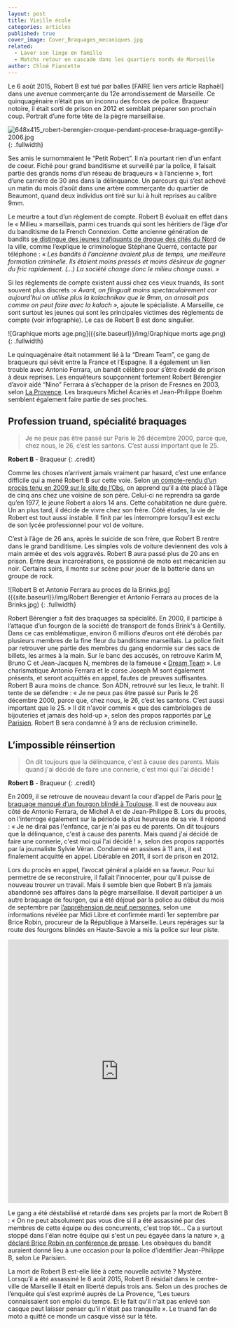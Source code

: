 ```yaml
---
layout: post
title: Vieille école
categories: articles
published: true
cover_image: Cover_Braquages_mecaniques.jpg
related: 
  - Laver son linge en famille
  - Matchs retour en cascade dans les quartiers nords de Marseille
author: Chloé Fiancette
---
```




Le 6 août 2015, Robert B est tué par balles [FAIRE lien vers article Raphaël] dans une avenue commerçante du 12e arrondissement de Marseille. Ce quinquagénaire n’était pas un inconnu des forces de police. Braqueur notoire, il était sorti de prison en 2012 et semblait préparer son prochain coup. Portrait d’une forte tête de la pègre marseillaise.

![648x415_robert-berengier-croque-pendant-procese-braquage-gentilly-2006.jpg]({{site.baseurl}}/img/648x415_robert-berengier-croque-pendant-procese-braquage-gentilly-2006.jpg)
{: .fullwidth}

Ses amis le surnommaient le “Petit Robert”. Il n’a pourtant rien d’un enfant de coeur. Fiché pour grand banditisme et surveillé par la police, il faisait partie des grands noms d’un réseau de braqueurs « à l’ancienne », fort d’une carrière de 30 ans dans la délinquance. Un parcours qui s’est achevé un matin du mois d’août dans une artère commerçante du quartier de Beaumont, quand deux individus ont tiré sur lui à huit reprises au calibre 9mm. 

Le meurtre a tout d’un règlement de compte. Robert B évoluait en effet dans le « Milieu » marseillais, parmi ces truands qui sont les héritiers de l’âge d’or du banditisme de la French Connexion. Cette ancienne génération de bandits [se distingue des jeunes trafiquants de drogue des cités du Nord](https://reglementsdecomptes.wordpress.com/2015/05/12/deux-generations-de-trafiquants-dos-a-dos/) de la ville, comme l’explique le criminologue Stéphane Querré, contacté par téléphone : _« Les bandits à l’ancienne avaient plus de temps, une meilleure formation criminelle. Ils étaient moins pressés et moins désireux de gagner du fric rapidement. (…) La société change donc le milieu change aussi. »_ 

Si les règlements de compte existent aussi chez ces vieux truands, ils sont souvent plus discrets :_« Avant, on flinguait moins spectaculairement car aujourd’hui on utilise plus la kalachnikov que le 9mm, on arrosait pas comme on peut faire avec la kalach »,_ ajoute le spécialiste. A Marseille, ce sont surtout les jeunes qui sont les principales victimes des règlements de compte (voir infographie). Le cas de Robert B est donc singulier. 

![Graphique morts age.png]({{site.baseurl}}/img/Graphique morts age.png)
{: .fullwidth}

Le quinquagénaire était notamment lié à la “Dream Team”, ce gang de braqueurs qui sévit entre la France et l’Espagne. Il a également un lien trouble avec Antonio Ferrara, un bandit célèbre pour s’être évadé de prison à deux reprises. Les enquêteurs soupçonnent fortement Robert Bérengier d’avoir aidé “Nino” Ferrara à s’échapper de la prison de Fresnes en 2003, selon [La Provence](http://www.laprovence.com/article/actualites/3525845/marseille-un-homme-abattu-en-pleinerue-dans-un-guet-apens.html). Les braqueurs Michel Acariès et Jean-Philippe Boehm semblent également faire partie de ses proches.

## Profession truand, spécialité braquages

>Je ne peux pas être passé sur Paris le 26 décembre 2000, parce que, chez nous, le 26, c’est les santons. C’est aussi important que le 25.

**Robert B** - Braqueur
{: .credit}  

Comme les choses n’arrivent jamais vraiment par hasard, c’est une enfance difficile qui a mené Robert B sur cette voie. Selon [un compte-rendu d’un procès tenu en 2009 sur le site de l’Obs](http://chroniquesjudiciaires.blogs.nouvelobs.com/archive/2009/12/02/proces-ferrara-et-consorts-episode-8.html), on apprend qu’il a été placé à l’âge de cinq ans chez une voisine de son père. Celui-ci ne reprendra sa garde qu’en 1977, le jeune Robert a alors 14 ans. Cette cohabitation ne dure guère. Un an plus tard, il décide de vivre chez son frère. Côté études, la vie de Robert est tout aussi instable. Il  finit par les interrompre lorsqu’il est exclu de son lycée professionnel pour vol de voiture. 

C’est à l’âge de 26 ans, après le suicide de son frère, que Robert B rentre dans le grand banditisme. Les simples vols de voiture deviennent des vols à main armée et des vols aggravés. Robert B aura passé plus de 20 ans en prison. Entre deux incarcérations, ce passionné de moto est mécanicien au noir. Certains soirs, il monte sur scène pour jouer de la batterie dans un groupe de rock. 

![Robert B et Antonio Ferrara au proces de la Brinks.jpg]({{site.baseurl}}/img/Robert Berengier et Antonio Ferrara au proces de la Brinks.jpg)
{: .fullwidth}

Robert Bérengier a fait des braquages sa spécialité. En 2000, il participe à l’attaque d’un fourgon de la société de transport de fonds Brink's à Gentilly. Dans ce cas emblématique, environ 6 millions d’euros ont été dérobés par plusieurs membres de la fine fleur du banditisme marseillais. La police finit par retrouver une partie des membres du gang endormie sur des sacs de billets, les armes à la main. Sur le banc des accusés, on retrouve Karim M, Bruno C et Jean-Jacques N, membres de la fameuse « [Dream Team](http://www.liberation.fr/societe/2013/02/13/la-rechute-des-tontons-braqueurs_881610) ». Le charismatique Antonio Ferrara et le corse Joseph M sont également présents, et seront acquittés en appel, fautes de preuves suffisantes. Robert B aura moins de chance. Son ADN, retrouvé sur les lieux, le trahit. Il tente de se défendre : « Je ne peux pas être passé sur Paris le 26 décembre 2000, parce que, chez nous, le 26, c’est les santons. C’est aussi important que le 25. » Il dit n'avoir commis « que des cambriolages de bijouteries et jamais des hold-up », selon des propos rapportés par [Le Parisien](http://www.leparisien.fr/val-de-marne/l-adn-au-coeur-du-proces-des-braqueurs-14-12-2006-2007591580.php). Robert B sera condamné à 9 ans de réclusion criminelle. 

## L’impossible réinsertion

>On dit toujours que la délinquance, c'est à cause des parents. Mais quand j'ai décidé de faire une connerie, c'est moi qui l'ai décidé !

**Robert B** - Braqueur
{: .credit}

En 2009, il se retrouve de nouveau devant la cour d’appel de Paris pour [le braquage manqué d’un fourgon blindé à Toulouse](http://www.ladepeche.fr/article/2001/11/24/286186-un-fourgon-blinde-attaque-a-la-kalachnikov.html). Il est de nouveau aux côté de Antonio Ferrara, de Michel A et de Jean-Philippe B. Lors du procès, on l’interroge également sur la période la plus heureuse de sa vie. Il répond : « Je ne dirai pas l'enfance, car je n'ai pas eu de parents. On dit toujours que la délinquance, c'est à cause des parents. Mais quand j'ai décidé de faire une connerie, c'est moi qui l'ai décidé ! », selon des propos rapportés par la journaliste Sylvie Véran. Condamné en assises à 11 ans, il est finalement acquitté en appel. Libérable en 2011, il sort de prison en 2012.

Lors du procès en appel, l’avocat général a plaidé en sa faveur. Pour lui permettre de se reconstruire, il fallait l’innocenter, pour qu’il puisse de nouveau trouver un travail. Mais il semble bien que Robert B n’a jamais abandonné ses affaires dans la pègre marseillaise. Il devait participer à un autre braquage de fourgon, qui a été déjoué par la police au début du mois de septembre par [l’appréhension de neuf personnes](http://www.bfmtv.com/societe/annecy-une-attaque-de-fourgon-dejouee-neuf-suspects-deferes-911006.html), selon une informations révélée par Midi Libre et confirmée mardi 1er septembre par Brice Robin,  procureur de la République à Marseille. Leurs repérages sur la route des fourgons blindés en Haute-Savoie a mis la police sur leur piste. 

<iframe src="https://kumu.io/embed/df7e010675ca1f7aa7c49135877766a4" width="100%" height="600" frameborder="0"></iframe>

Le gang a été déstabilisé et retardé dans ses projets par la mort de Robert B : «  On ne peut absolument pas vous dire si il a été assassiné par des membres de cette équipe ou des concurrents, c'est trop tôt... Ca a surtout stoppé dans l'élan notre équipe qui s'est un peu égayée dans la nature », [a déclaré Brice Robin en conférence de presse](http://www.lamarseillaise.fr/marseille/faits-divers-justice/41401-marseille-un-gang-de-neuf-braqueurs-marseillais-demantele). Les obsèques du bandit auraient donné lieu à une occasion pour la police d’identifier Jean-Philippe B, selon Le Parisien. 

La mort de Robert B est-elle liée à cette nouvelle activité ? Mystère. Lorsqu’il a été assassiné le 6 août 2015, Robert B résidait dans le centre-ville de Marseille Il était en liberté depuis trois ans. Selon un des proches de l’enquête qui s’est exprimé auprès de La Provence,  “Les tueurs connaissaient son emploi du temps. Et le fait qu'il n'ait pas enlevé son casque peut laisser penser qu'il n'était pas tranquille ». Le truand fan de moto a quitté ce monde un casque vissé sur la tête.
